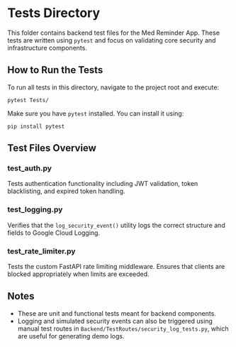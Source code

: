 
# Tests Directory

This folder contains backend test files for the Med Reminder App. These tests are written using `pytest` and focus on validating core security and infrastructure components.

## How to Run the Tests

To run all tests in this directory, navigate to the project root and execute:

```
pytest Tests/
```

Make sure you have `pytest` installed. You can install it using:

```
pip install pytest
```

## Test Files Overview

### test_auth.py
Tests authentication functionality including JWT validation, token blacklisting, and expired token handling.

### test_logging.py
Verifies that the `log_security_event()` utility logs the correct structure and fields to Google Cloud Logging.

### test_rate_limiter.py
Tests the custom FastAPI rate limiting middleware. Ensures that clients are blocked appropriately when limits are exceeded.

## Notes

- These are unit and functional tests meant for backend components.
- Logging and simulated security events can also be triggered using manual test routes in `Backend/TestRoutes/security_log_tests.py`, which are useful for generating demo logs.
